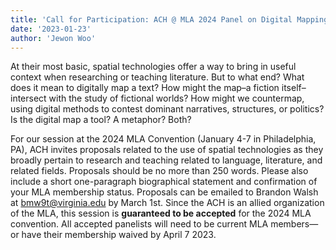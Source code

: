 ```yaml
---
title: 'Call for Participation: ACH @ MLA 2024 Panel on Digital Mapping'
date: '2023-01-23'
author: 'Jewon Woo'
---
```

At their most basic, spatial technologies offer a way to bring in useful context when researching or teaching literature. But to what end? What does it mean to digitally map a text? How might the map–a fiction itself–intersect with the study of fictional worlds? How might we countermap, using digital methods to contest dominant narratives, structures, or politics? Is the digital map a tool? A metaphor? Both?

For our session at the 2024 MLA Convention (January 4-7 in Philadelphia, PA), ACH invites proposals related to the use of spatial technologies as they broadly pertain to research and teaching related to language, literature, and related fields. Proposals should be no more than 250 words. Please also include a short one-paragraph biographical statement and confirmation of your MLA membership status. Proposals can be emailed to Brandon Walsh at [bmw9t@virginia.edu](bmw9t@virginia.edu) by March 1st. Since the ACH is an allied organization of the MLA, this session is **guaranteed to be accepted** for the 2024 MLA convention. All accepted panelists will need to be current MLA members—or have their membership waived by April 7 2023.